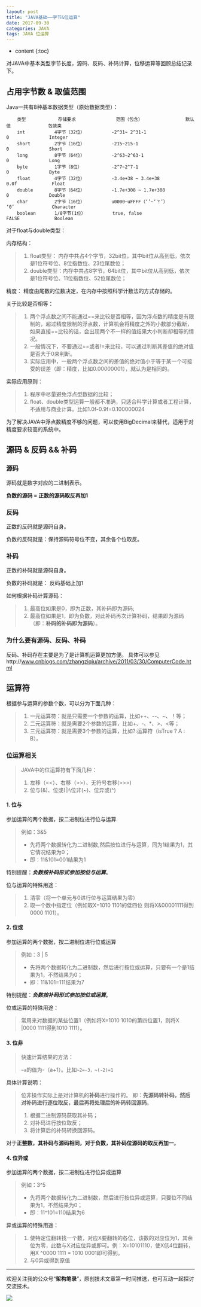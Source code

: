 ```yaml
---
layout: post
title: "JAVA基础——字节&位运算"
date: 2017-09-30
categories: JAVA
tags: JAVA 位运算
---
```


* content
{:toc}

对JAVA中基本类型字节长度，源码、反码、补码计算，位移运算等回顾总结记录下。




## 占用字节数 & 取值范围

Java一共有8种基本数据类型（原始数据类型）：  
```
    类型            存储要求               范围（包含）                默认值              包装类
    int           4字节（32位）          -2^31~ 2^31-1                  0               Integer
    short         2字节（16位）          -215~215-1                     0               Short
    long          8字节（64位）          -2^63~2^63-1                   0               Long
    byte          1字节（8位）           -2^7~2^7-1                     0               Byte
    float         4字节（32位）          -3.4e+38 ~ 3.4e+38            0.0f             Float
    double        8字节（64位）          -1.7e+308 ~ 1.7e+308           0               Double
    char          2字节（16位）          u0000~uFFFF（‘’~‘？’）         ‘0’              Character 
    boolean       1/8字节(1位）          true, false                  FALSE             Boolean
```

对于float与double类型：

内存结构：

> 1. float类型： 内存中共占4个字节，32bit位，其中bit位从高到低，依次是1位符号位、8位指数位、23位尾数位；
> 2. double类型：内存中共占8字节，64bit位，其中bit位从高到低，依次是1位符号位、11位指数位、52位尾数位；

精度：
精度由尾数的位数决定，在内存中按照科学计数法的方式存储的。

关于比较是否相等：
> 1. 两个浮点数之间不能通过==来比较是否相等，因为浮点数的精度是有限制的，超过精度限制的浮点数，计算机会将精度之外的小数部分截断，如果直接==比较的话，会出现两个不一样的值结果大小判断却相等的情况。
> 2. 一般情况下，不要通过==或者!=来比较，可以通过判断其差值的绝对值是否大于0来判断。
> 3. 实际应用中，一般两个浮点数之间的差值的绝对值小于等于某一个可接受的误差（即：精度，比如0.00000001），就认为是相同的。

实际应用原则：
> 1. 程序中尽量避免浮点型数据的比较；
> 2. float、double类型运算一般都不准确，只适合科学计算或者工程计算，不适用与商业计算。比如1.0f-0.9f=0.100000024


为了解决JAVA中浮点数精度不够的问题，可以使用BigDecimal来替代，适用于对精度要求较高的系统中。


## 源码 & 反码 && 补码
### 源码

源码就是数字对应的二进制表示。

**负数的源码 = 正数的源码取反再加1**

### 反码
正数的反码就是源码自身。

负数的反码就是：保持源码符号位不变，其余各个位取反。

### 补码

正数的补码就是源码自身。

负数的补码就是： 反码基础上加1

如何根据补码计算源码：

> 1. 最高位如果是0，即为正数，其补码即为源码;
> 2. 最高位如果是1，即为负数，对此补码再次计算补码，结果即为源码（即：**补码的补码即为源码**）。

### 为什么要有源码、反码、补码

反码、补码存在主要是为了是计算机运算更加方便。
具体可以参见http://www.cnblogs.com/zhangziqiu/archive/2011/03/30/ComputerCode.html


## 运算符

根据参与运算的参数个数，可以分为下面几种：
> 1. 一元运算符：就是只需要一个参数的运算，比如++、--、~、！等；
> 2. 二元运算符：就是需要2个参数的运算，比如+、-、*、>、<等；
> 3. 三元运算符：就是需要3个参数的运算，比如?:运算符（isTrue ? A : B）。

### 位运算相关

> JAVA中的位运算符有下面几种：
> 
> 1. 左移（<<）、右移（>>）、无符号右移(>>>)
> 2. 位与(&)、位或(\|)\位非(~)、位异或(^)



#### 1. 位与

参加运算的两个数据，按二进制位进行位与运算.
> 例如：3&5
> 
> - 先将两个数据转化为二进制数,然后按位进行与运算，同为1结果为1，其它情况结果为0；
> - 即：11&101=001结果为1


特别提醒：***负数按补码形式参加按位与运算***。

位与运算的特殊用途：
> 1. 清零（将一个单元与0进行位与运算结果为零）
> 2. 取一个数中指定位（例如取X=1010 1101的低四位 则将X&00001111得到0000 1101）。



#### 2. 位或

参加运算的两个数据，按二进制位进行位或运算
> 例如：3 | 5
> 
> - 先将两个数据转化为二进制数，然后进行按位或运算，只要有一个是1结果为1，不然结果为0；
> - 即：11&101=111结果为7

特别提醒：***负数按补码形式参加按位或运算***。

位或运算的特殊用途：
> 常用来对数据的某些位置1（例如将X=1010 1010的第四位置1，则将X |0000 1111得到1010 1111）。


#### 3. 位非

> 快速计算结果的方法：
> 
> `~a`的值为-（a+1）。比如`~2=-3，~(-2)=1`

具体计算说明：
> 位非操作实际上是对计算机的**补码**进行操作的。 即：**先源码转补码，然后对补码进行逐位取反，最后再将处理后的补码转回源码**。
> 
> 1. 根据二进制源码获取其补码；
> 2. 对补码进行按位取反；
> 3. 将计算后的补码转换回源码。


对于**正整数，其补码与源码相同，对于负数，其补码位源码的取反再加一**。


#### 4. 位异或

参加运算的两个数据，按二进制位进行位异或运算

> 例如：3^5
> 
> - 先将两个数据转化为二进制数，然后进行按位异或运算，只要位不同结果为1，不然结果为0；
> - 即：11^101=110结果为6

异或运算的特殊用途：
> 1. 使特定位翻转找一个数，对应X要翻转的各位，该数的对应位为1，其余位为零，此数与X对应位异或即可。例：X=10101110，使X低4位翻转，用X ^0000 1111 = 1010 0001即可得到。
> 2. 与0异或得到原值

---

欢迎关注我的公众号“**架构笔录**”，原创技术文章第一时间推送，也可互动一起探讨交流技术。

![](https://raw.githubusercontent.com/veezean/pic_assets/master/assets/comm_pics/contact/gongzhonghao.png)
